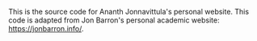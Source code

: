 This is the source code for Ananth Jonnavittula's personal website. This code is adapted from Jon Barron's personal academic website: https://jonbarron.info/. 

